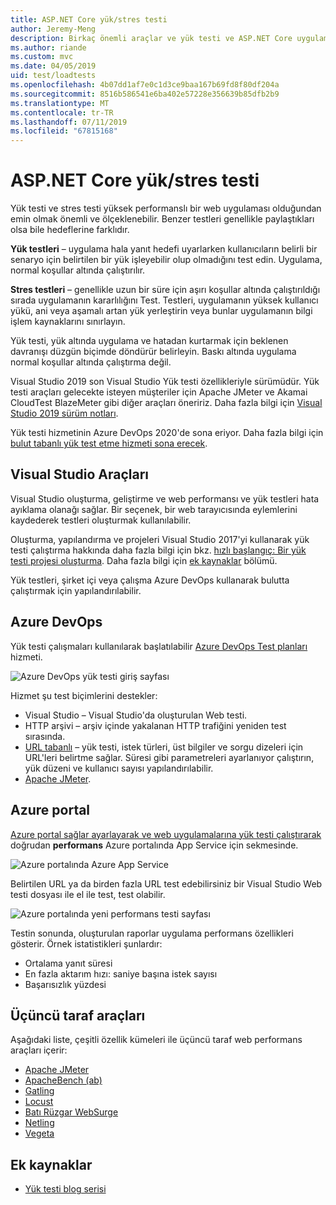 ```yaml
---
title: ASP.NET Core yük/stres testi
author: Jeremy-Meng
description: Birkaç önemli araçlar ve yük testi ve ASP.NET Core uygulamalarını stres yaklaşımlar hakkında bilgi edinin.
ms.author: riande
ms.custom: mvc
ms.date: 04/05/2019
uid: test/loadtests
ms.openlocfilehash: 4b07dd1af7e0c1d3ce9baa167b69fd8f80df204a
ms.sourcegitcommit: 8516b586541e6ba402e57228e356639b85dfb2b9
ms.translationtype: MT
ms.contentlocale: tr-TR
ms.lasthandoff: 07/11/2019
ms.locfileid: "67815168"
---
```

# <a name="aspnet-core-loadstress-testing"></a>ASP.NET Core yük/stres testi

Yük testi ve stres testi yüksek performanslı bir web uygulaması olduğundan emin olmak önemli ve ölçeklenebilir. Benzer testleri genellikle paylaştıkları olsa bile hedeflerine farklıdır.

**Yük testleri** &ndash; uygulama hala yanıt hedefi uyarlarken kullanıcıların belirli bir senaryo için belirtilen bir yük işleyebilir olup olmadığını test edin. Uygulama, normal koşullar altında çalıştırılır.

**Stres testleri** &ndash; genellikle uzun bir süre için aşırı koşullar altında çalıştırıldığı sırada uygulamanın kararlılığını Test. Testleri, uygulamanın yüksek kullanıcı yükü, ani veya aşamalı artan yük yerleştirin veya bunlar uygulamanın bilgi işlem kaynaklarını sınırlayın.

Yük testi, yük altında uygulama ve hatadan kurtarmak için beklenen davranışı düzgün biçimde döndürür belirleyin. Baskı altında uygulama normal koşullar altında çalıştırma değil.

Visual Studio 2019 son Visual Studio Yük testi özellikleriyle sürümüdür. Yük testi araçları gelecekte isteyen müşteriler için Apache JMeter ve Akamai CloudTest BlazeMeter gibi diğer araçları öneririz. Daha fazla bilgi için [Visual Studio 2019 sürüm notları](/visualstudio/releases/2019/release-notes-v16.0#test-tools).

Yük testi hizmetinin Azure DevOps 2020'de sona eriyor. Daha fazla bilgi için [bulut tabanlı yük test etme hizmeti sona erecek](https://devblogs.microsoft.com/devops/cloud-based-load-testing-service-eol/).

## <a name="visual-studio-tools"></a>Visual Studio Araçları

Visual Studio oluşturma, geliştirme ve web performansı ve yük testleri hata ayıklama olanağı sağlar. Bir seçenek, bir web tarayıcısında eylemlerini kaydederek testleri oluşturmak kullanılabilir.

Oluşturma, yapılandırma ve projeleri Visual Studio 2017'yi kullanarak yük testi çalıştırma hakkında daha fazla bilgi için bkz. [hızlı başlangıç: Bir yük testi projesi oluşturma](/visualstudio/test/quickstart-create-a-load-test-project?view=vs-2017). Daha fazla bilgi için [ek kaynaklar](#additional-resources) bölümü.

Yük testleri, şirket içi veya çalışma Azure DevOps kullanarak bulutta çalıştırmak için yapılandırılabilir.

## <a name="azure-devops"></a>Azure DevOps

Yük testi çalışmaları kullanılarak başlatılabilir [Azure DevOps Test planları](/azure/devops/test/load-test/index?view=vsts) hizmeti.

![Azure DevOps yük testi giriş sayfası](./load-tests/_static/azure-devops-load-test.png)

Hizmet şu test biçimlerini destekler:

* Visual Studio &ndash; Visual Studio'da oluşturulan Web testi.
* HTTP arşivi &ndash; arşiv içinde yakalanan HTTP trafiğini yeniden test sırasında.
* [URL tabanlı](/azure/devops/test/load-test/get-started-simple-cloud-load-test?view=vsts) &ndash; yük testi, istek türleri, üst bilgiler ve sorgu dizeleri için URL'leri belirtme sağlar. Süresi gibi parametreleri ayarlanıyor çalıştırın, yük düzeni ve kullanıcı sayısı yapılandırılabilir.
* [Apache JMeter](https://jmeter.apache.org/).

## <a name="azure-portal"></a>Azure portal

[Azure portal sağlar ayarlayarak ve web uygulamalarına yük testi çalıştırarak](/azure/devops/test/load-test/app-service-web-app-performance-test?view=vsts) doğrudan **performans** Azure portalında App Service için sekmesinde.

![Azure portalında Azure App Service](./load-tests/_static/azure-appservice-perf-test.png)

Belirtilen URL ya da birden fazla URL test edebilirsiniz bir Visual Studio Web testi dosyası ile el ile test, test olabilir.

![Azure portalında yeni performans testi sayfası](./load-tests/_static/azure-appservice-perf-test-config.png)

Testin sonunda, oluşturulan raporlar uygulama performans özellikleri gösterir. Örnek istatistikleri şunlardır:

* Ortalama yanıt süresi
* En fazla aktarım hızı: saniye başına istek sayısı
* Başarısızlık yüzdesi

## <a name="third-party-tools"></a>Üçüncü taraf araçları

Aşağıdaki liste, çeşitli özellik kümeleri ile üçüncü taraf web performans araçları içerir:

* [Apache JMeter](https://jmeter.apache.org/)
* [ApacheBench (ab)](https://httpd.apache.org/docs/2.4/programs/ab.html)
* [Gatling](https://gatling.io/)
* [Locust](https://locust.io/)
* [Batı Rüzgar WebSurge](https://websurge.west-wind.com/)
* [Netling](https://github.com/hallatore/Netling)
* [Vegeta](https://github.com/tsenart/vegeta)

## <a name="additional-resources"></a>Ek kaynaklar

* [Yük testi blog serisi](https://blogs.msdn.microsoft.com/charles_sterling/2015/06/01/load-test-series-part-i-creating-web-performance-tests-for-a-load-test/)

